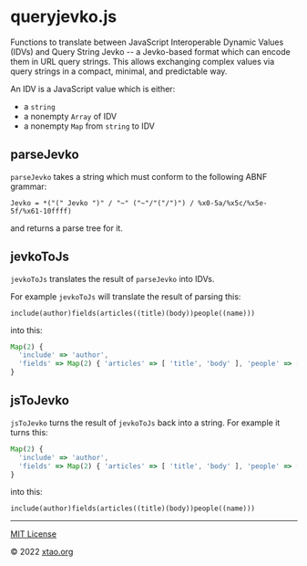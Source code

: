 # queryjevko.js

Functions to translate between JavaScript Interoperable Dynamic Values (IDVs) and Query String Jevko -- a Jevko-based format which can encode them in URL query strings. This allows exchanging complex values via query strings in a compact, minimal, and predictable way.

An IDV is a JavaScript value which is either:

* a `string`
* a nonempty `Array` of IDV
* a nonempty `Map` from `string` to IDV

## parseJevko

`parseJevko` takes a string which must conform to the following ABNF grammar:

```abnf
Jevko = *("(" Jevko ")" / "~" ("~"/"("/")") / %x0-5a/%x5c/%x5e-5f/%x61-10ffff)
```

and returns a parse tree for it.

## jevkoToJs

`jevkoToJs` translates the result of `parseJevko` into IDVs.

For example `jevkoToJs` will translate the result of parsing this:

```
include(author)fields(articles((title)(body))people((name)))
```

into this:

```js
Map(2) {
  'include' => 'author',
  'fields' => Map(2) { 'articles' => [ 'title', 'body' ], 'people' => [ 'name' ] }
}
```

## jsToJevko

`jsToJevko` turns the result of `jevkoToJs` back into a string. For example it turns this:

```js
Map(2) {
  'include' => 'author',
  'fields' => Map(2) { 'articles' => [ 'title', 'body' ], 'people' => [ 'name' ] }
}
```

into this:

```
include(author)fields(articles((title)(body))people((name)))
```

***

[MIT License](LICENSE)

© 2022 [xtao.org](https://xtao.org)


